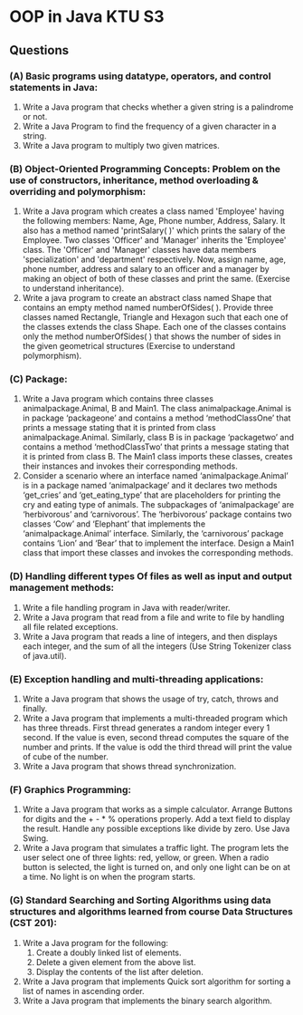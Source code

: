 # OOP in Java KTU S3
## Questions

### (A) Basic programs using datatype, operators, and control statements in Java:

1) Write a Java program that checks whether a given string is a palindrome or not.
2) Write a Java Program to find the frequency of a given character in a string.
3) Write a Java program to multiply two given matrices.


### (B) Object-Oriented Programming Concepts: Problem on the use of constructors, inheritance, method overloading & overriding and polymorphism:

1) Write a Java program which creates a class named 'Employee' having the following members: Name, Age, Phone number,
	 Address, Salary. It also has a method named 'printSalary( )' which prints the salary of the Employee. Two classes 'Officer' and 'Manager'
	 inherits the 'Employee' class. The 'Officer' and 'Manager' classes have data members 'specialization' and 'department' respectively. Now, assign name, age, phone number, address
	 and salary to an officer and a manager by making an object of both of these classes and
	 print the same. (Exercise to understand inheritance).
2) Write a java program to create an abstract class named Shape that contains an empty
	 method named numberOfSides( ). Provide three classes named Rectangle, Triangle and
	 Hexagon such that each one of the classes extends the class Shape. Each one of the classes contains only the method numberOfSides( ) that shows the number of sides in the given geometrical
   structures (Exercise to understand polymorphism).


### (C) Package:

1) Write a Java program which contains three classes animalpackage.Animal, B and Main1. 
   The class animalpackage.Animal is in package ‘packageone’ and contains a method ‘methodClassOne’ that prints a message stating that it is printed from class animalpackage.Animal.
   Similarly, class B is in package ‘packagetwo’ and contains a method ‘methodClassTwo’ that prints a message stating that it is printed from class B.
   The Main1 class imports these classes, creates their instances and invokes their corresponding methods. 
2) Consider a scenario where an interface named ‘animalpackage.Animal’ is in a package named ‘animalpackage’ and it declares two methods ‘get_cries’ and ‘get_eating_type’ that are placeholders for printing the 
   cry and eating type of animals.
   The subpackages of ‘animalpackage’ are ‘herbivorous’ and ‘carnivorous’. The ‘herbivorous’ package contains two classes ‘Cow’ and ‘Elephant’ that implements the ‘animalpackage.Animal’ interface.
   Similarly, the ‘carnivorous’ package contains ‘Lion’ and ‘Bear’ that to implement the interface. Design a Main1 class that import these classes and invokes the corresponding methods.

   
### (D) Handling different types Of files as well as input and output management methods:

1) Write a file handling program in Java with reader/writer.
2) Write a Java program that read from a file and write to file by handling all file related exceptions.
3) Write a Java program that reads a line of integers, and then displays each integer, and the sum of all the integers (Use String Tokenizer class of java.util).


### (E) Exception handling and multi-threading applications:

1) Write a Java program that shows the usage of try, catch, throws and finally.
2) Write a Java program that implements a multi-threaded program which has three threads. First thread generates a random integer every 1 second. If the value is even, second thread computes
   the square of the number and prints. If the value is odd the third thread will print the value of cube of the number.
3) Write a Java program that shows thread synchronization.


### (F) Graphics Programming:

1) Write a Java program that works as a simple calculator. Arrange Buttons for digits and the + - * % operations properly. Add a text field to display the result. Handle any possible
   exceptions like divide by zero. Use Java Swing.
2) Write a Java program that simulates a traffic light. The program lets the user select one of three lights: red, yellow, or green. When a radio button is selected, the light is turned on,
   and only one light can be on at a time. No light is on when the program starts.


### (G) Standard Searching and Sorting Algorithms using data structures and algorithms learned from course Data Structures (CST 201):

1) Write a Java program for the following:
    1) Create a doubly linked list of elements.
    2) Delete a given element from the above list.
    3) Display the contents of the list after deletion.
2) Write a Java program that implements Quick sort algorithm for sorting a list of names in ascending order.
3) Write a Java program that implements the binary search algorithm.
